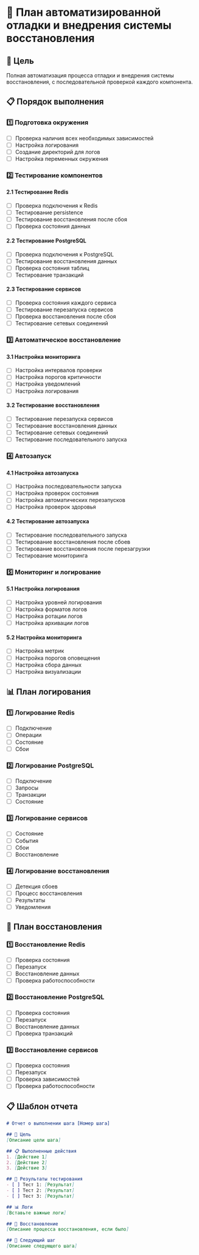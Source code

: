 # 🔄 План автоматизированной отладки и внедрения системы восстановления

## 🎯 Цель
Полная автоматизация процесса отладки и внедрения системы восстановления, с последовательной проверкой каждого компонента.

## 📋 Порядок выполнения

### 1️⃣ Подготовка окружения
- [ ] Проверка наличия всех необходимых зависимостей
- [ ] Настройка логирования
- [ ] Создание директорий для логов
- [ ] Настройка переменных окружения

### 2️⃣ Тестирование компонентов

#### 2.1 Тестирование Redis
- [ ] Проверка подключения к Redis
- [ ] Тестирование persistence
- [ ] Тестирование восстановления после сбоя
- [ ] Проверка состояния данных

#### 2.2 Тестирование PostgreSQL
- [ ] Проверка подключения к PostgreSQL
- [ ] Тестирование восстановления данных
- [ ] Проверка состояния таблиц
- [ ] Тестирование транзакций

#### 2.3 Тестирование сервисов
- [ ] Проверка состояния каждого сервиса
- [ ] Тестирование перезапуска сервисов
- [ ] Проверка восстановления после сбоя
- [ ] Тестирование сетевых соединений

### 3️⃣ Автоматическое восстановление

#### 3.1 Настройка мониторинга
- [ ] Настройка интервалов проверки
- [ ] Настройка порогов критичности
- [ ] Настройка уведомлений
- [ ] Настройка логирования

#### 3.2 Тестирование восстановления
- [ ] Тестирование перезапуска сервисов
- [ ] Тестирование восстановления данных
- [ ] Тестирование сетевых соединений
- [ ] Тестирование последовательного запуска

### 4️⃣ Автозапуск

#### 4.1 Настройка автозапуска
- [ ] Настройка последовательности запуска
- [ ] Настройка проверок состояния
- [ ] Настройка автоматических перезапусков
- [ ] Настройка проверок здоровья

#### 4.2 Тестирование автозапуска
- [ ] Тестирование последовательного запуска
- [ ] Тестирование восстановления после сбоев
- [ ] Тестирование восстановления после перезагрузки
- [ ] Тестирование мониторинга

### 5️⃣ Мониторинг и логирование

#### 5.1 Настройка логирования
- [ ] Настройка уровней логирования
- [ ] Настройка форматов логов
- [ ] Настройка ротации логов
- [ ] Настройка архивации логов

#### 5.2 Настройка мониторинга
- [ ] Настройка метрик
- [ ] Настройка порогов оповещения
- [ ] Настройка сбора данных
- [ ] Настройка визуализации

## 📊 План логирования

### 1️⃣ Логирование Redis
- [ ] Подключение
- [ ] Операции
- [ ] Состояние
- [ ] Сбои

### 2️⃣ Логирование PostgreSQL
- [ ] Подключение
- [ ] Запросы
- [ ] Транзакции
- [ ] Состояние

### 3️⃣ Логирование сервисов
- [ ] Состояние
- [ ] События
- [ ] Сбои
- [ ] Восстановление

### 4️⃣ Логирование восстановления
- [ ] Детекция сбоев
- [ ] Процесс восстановления
- [ ] Результаты
- [ ] Уведомления

## 🔄 План восстановления

### 1️⃣ Восстановление Redis
- [ ] Проверка состояния
- [ ] Перезапуск
- [ ] Восстановление данных
- [ ] Проверка работоспособности

### 2️⃣ Восстановление PostgreSQL
- [ ] Проверка состояния
- [ ] Перезапуск
- [ ] Восстановление данных
- [ ] Проверка транзакций

### 3️⃣ Восстановление сервисов
- [ ] Проверка состояния
- [ ] Перезапуск
- [ ] Проверка зависимостей
- [ ] Проверка работоспособности

## 📋 Шаблон отчета

```markdown
# Отчет о выполнении шага [Номер шага]

## 🎯 Цель
[Описание цели шага]

## 📋 Выполненные действия
1. [Действие 1]
2. [Действие 2]
3. [Действие 3]

## 🔄 Результаты тестирования
- [ ] Тест 1: [Результат]
- [ ] Тест 2: [Результат]
- [ ] Тест 3: [Результат]

## 📊 Логи
[Вставьте важные логи]

## 🔄 Восстановление
[Описание процесса восстановления, если было]

## 🎯 Следующий шаг
[Описание следующего шага]
```
